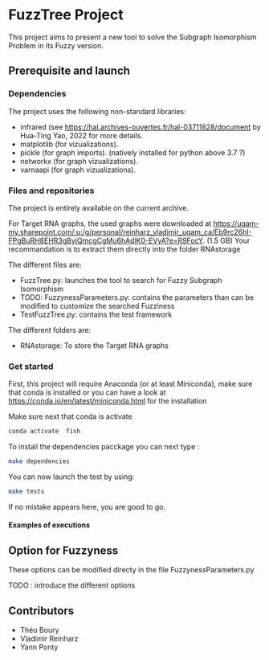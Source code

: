 # FuzzTree Project

This project aims to present a new tool to solve the Subgraph Isomorphism Problem in its Fuzzy version.

## Prerequisite and launch

### Dependencies 
The project uses the following non-standard libraries:

* infrared (see https://hal.archives-ouvertes.fr/hal-03711828/document by Hua-Ting Yao, 2022 for more details.
* matplotlib (for vizualizations).
* pickle (for graph imports). (natively installed for python above 3.7 ?)
* networkx (for graph vizualizations).
* varnaapi (for graph vizualizations). 


### Files and repositories
The project is entirely available on the current archive. 

For Target RNA graphs, the used graphs were downloaded at https://uqam-my.sharepoint.com/:u:/g/personal/reinharz_vladimir_uqam_ca/Eb9rc26hI-FPgBuRH8EHR3gByiQmcgCgMu6hAdlK0-EVyA?e=R9FocY. (1.5 GB) Your recommandation is to extract them directly into the folder RNAstorage

The different files are:
* FuzzTree.py: launches the tool to search for Fuzzy Subgraph Isomorphism
* TODO: FuzzynessParameters.py: contains the parameters than can be modified to customize the searched Fuzziness
* TestFuzzTree.py: contains the test framework 

The different folders are:
* RNAstorage: To store the Target RNA graphs


### Get started

First, this project will require Anaconda (or at least Miniconda), make sure that conda is installed or you can have a look at https://conda.io/en/latest/miniconda.html for the installation

Make sure next that conda is activate

```bash
conda activate  fish
```

To install the dependencies pacckage you can next type :

```bash
make dependencies
```

You can now launch the test by using:

```bash
make tests
```
If no mistake appears here, you are good to go.

#### Examples of executions


## Option for Fuzzyness

These options can be modified directy in the file FuzzynessParameters.py

TODO : introduce the different options


## Contributors

* Théo Boury
* Vladimir Reinharz
* Yann Ponty







